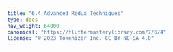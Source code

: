 ```yaml
---
title: "6.4 Advanced Redux Techniques"
type: docs
nav_weight: 64000
canonical: "https://fluttermasterylibrary.com/7/6/4"
license: "© 2023 Tokenizer Inc. CC BY-NC-SA 4.0"
---
```

